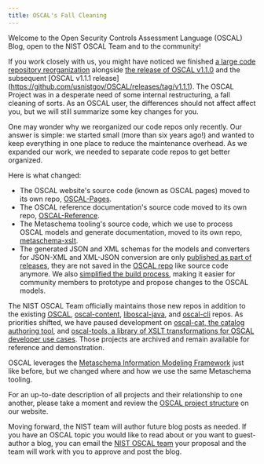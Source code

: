 ```yaml
---
title: OSCAL's Fall Cleaning
---
```


Welcome to the Open Security Controls Assessment Language (OSCAL) Blog, open to the NIST OSCAL Team and to the community! 

If you work closely with us, you might have noticed we finished [a large code repository reorganization](https://github.com/usnistgov/OSCAL/blob/f24dd56d5569ade8489924cf6fc2640dc297bfbe/decisions/0005-repository-reorganization.md) alongside [the release of OSCAL v1.1.0](https://github.com/usnistgov/OSCAL/releases/tag/v1.1.0) and the subsequent [OSCAL v1.1.1 release] (https://github.com/usnistgov/OSCAL/releases/tag/v1.1.1). The OSCAL Project was in a desperate need of some internal restructuring, a fall cleaning of sorts. As an OSCAL user, the differences should not affect affect you, but we will still summarize some key changes for you. 

One may wonder why we reorganized our code repos only recently. Our answer is simple: we started small (more than six years ago!) and wanted to keep everything in one place to reduce the maintenance overhead. As we expanded our work, we needed to separate code repos to get better organized.

Here is what changed:

- The OSCAL website's source code (known as OSCAL pages) moved to its own repo, [OSCAL-Pages](https://github.com/usnistgov/OSCAL-Pages).
- The OSCAL reference documentation's source code moved to its own repo, [OSCAL-Reference](https://github.com/usnistgov/OSCAL-Reference).
- The Metaschema tooling's source code, which we use to process OSCAL models and generate documentation, moved to its own repo, [metaschema-xslt](https://github.com/usnistgov/metaschema-xslt).
- The generated JSON and XML schemas for the models and converters for JSON-XML and XML-JSON conversion are only [published as part of releases](https://github.com/usnistgov/OSCAL/releases), they are not saved in the [OSCAL repo](https://github.com/usnistgov/OSCAL/) like source code anymore. We also [simplified the build process](https://github.com/usnistgov/OSCAL/blob/main/build/README.md), making it easier for community members to prototype and propose changes to the OSCAL models.

The NIST OSCAL Team officially maintains those new repos in addition to the existing [OSCAL](https://github.com/usnistgov/OSCAL/), [oscal-content](https://github.com/usnistgov/oscal-content/), [liboscal-java](https://github.com/usnistgov/liboscal-java/), and [oscal-cli](https://github.com/usnistgov/oscal-cli/) repos. As priorities shifted, we have paused development on [oscal-cat, the catalog authoring tool](https://github.com/usnistgov/oscal-cat), and [oscal-tools, a library of XSLT transformations for OSCAL developer use cases](https://github.com/usnistgov/oscal-tools). Those projects are archived and remain available for reference and demonstration.

OSCAL leverages the [Metaschema Information Modeling Framework](https://github.com/usnistgov/metaschema) just like before, but we changed where and how we use the same Metaschema tooling.

For an up-to-date description of all projects and their relationship to one another, please take a moment and review the [OSCAL project structure](https://pages.nist.gov/OSCAL/about/projects/) on our website.

Moving forward, the NIST team will author future blog posts as needed. If you have an OSCAL topic you would like to read about or you want to guest-author a blog, you can email the [NIST OSCAL team](mailto:oscal@nist.gov?subject=NIST%20Blog) your proposal and the team will work with you to approve and post the blog.